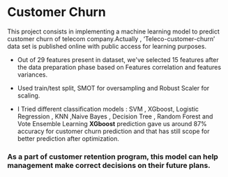 # Customer Churn 

This project consists in implementing a machine learning model to predict customer churn of telecom company.Actually , ‘Teleco-customer-churn’ data set is  published online with public access for learning purposes.

- Out of 29 features present in dataset,  we've selected 15 features after the data preparation phase based on Features correlation and features variances.

- Used  train/test split, SMOT for oversampling and Robust Scaler for scaling.

- I Tried different classification models : SVM , XGboost, Logistic Regression , KNN ,Naive Bayes , Decision Tree , Random Forest and Vote Ensemble Learning
**XGboost** prediction gave us around 87% accuracy for customer churn prediction and that has still scope for better prediction after optimization.

### As a part of customer retention program, this model can help management make correct decisions on their future plans.

